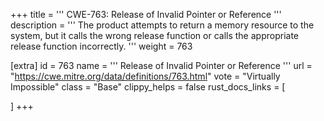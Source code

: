 +++
title = '''
CWE-763: Release of Invalid Pointer or Reference
'''
description	= '''
The product attempts to return a memory resource to the system, but it calls the wrong release function or calls the appropriate release function incorrectly.
'''
weight = 763

[extra]
id = 763
name = '''
Release of Invalid Pointer or Reference
'''
url = "https://cwe.mitre.org/data/definitions/763.html"
vote = "Virtually Impossible"
class = "Base"
clippy_helps = false
rust_docs_links = [
	
]
+++

